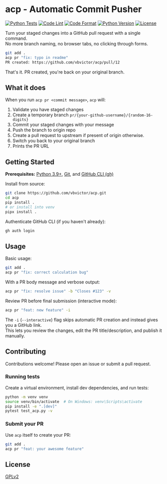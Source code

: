 # acp - Automatic Commit Pusher

[![Python Tests](https://github.com/vbvictor/acp/actions/workflows/python-tests.yaml/badge.svg)](https://github.com/vbvictor/acp/actions/workflows/python-tests.yaml)
[![Code Lint](https://github.com/vbvictor/acp/actions/workflows/code-lint.yaml/badge.svg)](https://github.com/vbvictor/acp/actions/workflows/code-lint.yaml)
[![Code Format](https://github.com/vbvictor/acp/actions/workflows/code-format.yaml/badge.svg)](https://github.com/vbvictor/acp/actions/workflows/code-format.yaml)
[![Python Version](https://img.shields.io/badge/python-3.9%2B-blue)](https://www.python.org/downloads/)
[![License](https://img.shields.io/badge/license-GPLv2-blue.svg)](https://github.com/vbvictor/acp/blob/main/LICENSE)

Turn your staged changes into a GitHub pull request with a single command. \
No more branch naming, no browser tabs, no clicking through forms.

```bash
git add .
acp pr "fix: typo in readme"
PR created: https://github.com/vbvictor/acp/pull/12
```

That's it. PR created, you're back on your original branch.

## What it does

When you run `acp pr <commit message>`, `acp` will:

1. Validate you have staged changes
2. Create a temporary branch `pr/{your-github-username}/{random-16-digits}`
3. Commit your staged changes with your message
4. Push the branch to origin repo
5. Create a pull request to upstream if present of origin otherwise.
6. Switch you back to your original branch
7. Prints the PR URL

## Getting Started

**Prerequisites:** [Python 3.9+][python], [Git][git], and [GitHub CLI (gh)][gh]

Install from source:

```bash
git clone https://github.com/vbvictor/acp.git
cd acp
pip install .
# or install into venv
pipx install .
```

Authenticate GitHub CLI (if you haven't already):

```bash
gh auth login
```

## Usage

Basic usage:

```bash
git add .
acp pr "fix: correct calculation bug"
```

With a PR body message and verbose output:

```bash
acp pr "fix: resolve issue" -b "Closes #123" -v
```

Review PR before final submission (interactive mode):

```bash
acp pr "feat: new feature" -i
```

The `-i` (`--interactive`) flag skips automatic PR creation and instead gives you a GitHub link. \
This lets you review the changes, edit the PR title/description, and publish it manually.

## Contributing

Contributions welcome! Please open an issue or submit a pull request.

### Running tests

Create a virtual environment, install dev dependencies, and run tests:

```bash
python -m venv venv
source venv/bin/activate  # On Windows: venv\Scripts\activate
pip install -e ".[dev]"
pytest test_acp.py -v
```

### Submit your PR

Use `acp` itself to create your PR:

```bash
git add .
acp pr "feat: your awesome feature"
```

## License

[GPLv2](LICENSE)

[python]: https://www.python.org/
[git]: https://git-scm.com/
[gh]: https://cli.github.com/
